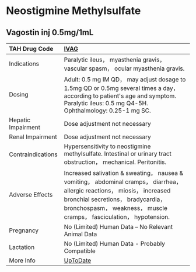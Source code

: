 # Neostigmine Methylsulfate

## Vagostin inj 0.5mg/1mL

| TAH Drug Code      | [IVAG](https://www.tahsda.org.tw/drugs/hissearch.php?drug_code=IVAG)                                                                                                                                                                    |
|:-------------------|:----------------------------------------------------------------------------------------------------------------------------------------------------------------------------------------------------------------------------------------|
| Indications        | Paralytic ileus， myasthenia gravis， vascular spasm， ocular myasthenia gravis.                                                                                                                                                        |
| Dosing             | Adult: 0.5 mg IM QD， may adjust dosage to 1.5mg QD or 0.5mg several times a day， according to patient's age and symptom. Paralytic ileus: 0.5 mg Q4-5H. Ophthalmology: 0.25-1 mg SC.                                                  |
| Hepatic Impairment | Dose adjustment not necessary                                                                                                                                                                                                           |
| Renal Impairment   | Dose adjustment not necessary                                                                                                                                                                                                           |
| Contraindications  | Hypersensitivity to neostigmine methylsulfate. Intestinal or urinary tract obstruction， mechanical. Peritonitis.                                                                                                                       |
| Adverse Effects    | Increased salivation & sweating， nausea & vomiting， abdominal cramps， diarrhea， allergic reactions， miosis， increased bronchial secretions， bradycardia， bronchospasm， weakness， muscle cramps， fasciculation， hypotension. |
| Pregnancy          | No (Limited) Human Data – No Relevant Animal Data                                                                                                                                                                                       |
| Lactation          | No (Limited) Human Data - Probably Compatible                                                                                                                                                                                           |
| More Info          | [UpToDate](https://www.uptodate.com/contents/neostigmine-drug-information)                                                                                                                                                              |

